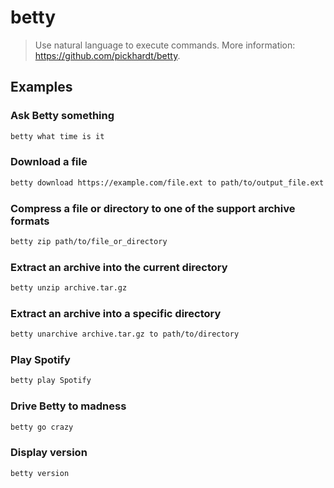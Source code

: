 # betty

> Use natural language to execute commands. More information: <https://github.com/pickhardt/betty>.

## Examples

### Ask Betty something

```bash
betty what time is it
```

### Download a file

```bash
betty download https://example.com/file.ext to path/to/output_file.ext
```

### Compress a file or directory to one of the support archive formats

```bash
betty zip path/to/file_or_directory
```

### Extract an archive into the current directory

```bash
betty unzip archive.tar.gz
```

### Extract an archive into a specific directory

```bash
betty unarchive archive.tar.gz to path/to/directory
```

### Play Spotify

```bash
betty play Spotify
```

### Drive Betty to madness

```bash
betty go crazy
```

### Display version

```bash
betty version
```
